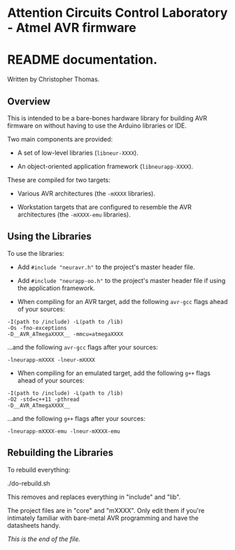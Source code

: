 # Attention Circuits Control Laboratory - Atmel AVR firmware
# README documentation.
Written by Christopher Thomas.


## Overview

This is intended to be a bare-bones hardware library for building AVR firmware
on without having to use the Arduino libraries or IDE.

Two main components are provided:

* A set of low-level libraries (`libneur-XXXX`).

* An object-oriented application framework (`libneurapp-XXXX`).

These are compiled for two targets:

* Various AVR architectures (the `-mXXXX` libraries).

* Workstation targets that are configured to resemble the AVR architectures
(the `-mXXXX-emu` libraries).


## Using the Libraries

To use the libraries:

* Add `#include "neuravr.h"` to the project's master header file.

* Add `#include "neurapp-oo.h"` to the project's master header file if using
the application framework.

* When compiling for an AVR target, add the following `avr-gcc` flags ahead
of your sources:
```
-I(path to /include) -L(path to /lib)
-Os -fno-exceptions
-D__AVR_ATmegaXXXX__ -mmcu=atmegaXXXX
```
...and the following `avr-gcc` flags after your sources:

`-lneurapp-mXXXX -lneur-mXXXX`

* When compiling for an emulated target, add the following `g++` flags ahead
of your sources:
```
-I(path to /include) -L(path to /lib)
-O2 -std=c++11 -pthread
-D__AVR_ATmegaXXXX__
```
...and the following `g++` flags after your sources:

`-lneurapp-mXXXX-emu -lneur-mXXXX-emu`



## Rebuilding the Libraries


To rebuild everything:

./do-rebuild.sh

This removes and replaces everything in "include" and "lib".

The project files are in "core" and "mXXXX". Only edit them if you're
intimately familiar with bare-metal AVR programming and have the datasheets
handy.


_This is the end of the file._
